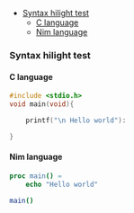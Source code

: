 <!-- START doctoc generated TOC please keep comment here to allow auto update -->
<!-- DON'T EDIT THIS SECTION, INSTEAD RE-RUN doctoc TO UPDATE -->

- [Syntax hilight test](#syntax-hilight-test)
  - [C language](#c-language)
  - [Nim language](#nim-language)

<!-- END doctoc generated TOC please keep comment here to allow auto update -->

### Syntax hilight test

#### C language

```C
#include <stdio.h>
void main(void){

    printf("\n Hello world"):

}
```

#### Nim language

```Nim
proc main() =
    echo "Hello world"

main()
```

